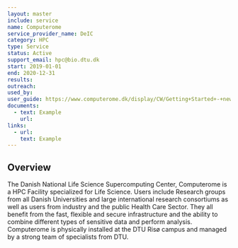 ```yaml
---
layout: master
include: service
name: Computerome
service_provider_name: DeIC
category: HPC
type: Service
status: Active
support_email: hpc@bio.dtu.dk
start: 2019-01-01
end: 2020-12-31
results:
outreach:
used_by: 
user_guide: https://www.computerome.dk/display/CW/Getting+Started+-+new+users
documents:
  - text: Example 
    url:  
links:
  - url:   
    text: Example
---
```

<h2>Overview</h2>The Danish National Life Science Supercomputing Center, Computerome is a HPC Facility specialized for Life Science. Users include Research groups from all Danish Universities and large international research consortiums as well as users from industry and the public Health Care Sector. They all benefit from the fast, flexible and secure infrastructure and the ability to combine different types of sensitive data and perform analysis. Computerome is physically installed at the DTU Risø campus and managed by a strong team of specialists from DTU. 

